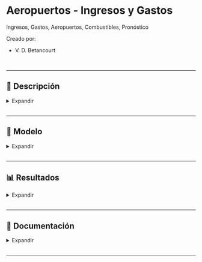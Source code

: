 # Aeropuertos - Ingresos y Gastos

Ingresos, Gastos, Aeropuertos, Combustibles, Pronóstico

Creado por:

*  V. D. Betancourt


<br>

---

## 📃 Descripción


<details>
<summary>Expandir </summary>

<br>


  
</details>





<br>

---

## 🧮 Modelo

<details>
<summary>Expandir </summary>

<br>


  
</details>






<br>

---
##  📊 Resultados

<details>
<summary>Expandir </summary>

<br>


  
</details>








<br>

---
## 💼 Documentación

<details>
<summary>Expandir </summary>

<br>


  
</details>


<br>

---
